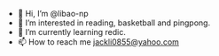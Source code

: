 - 👋 Hi, I’m @libao-np
- 👀 I’m interested in reading, basketball and pingpong.
- 🌱 I’m currently learning redic.
- 📫 How to reach me jackli0855@yahoo.com

<!---
libao-np/libao-np is a ✨ special ✨ repository because its `README.md` (this file) appears on your GitHub profile.
You can click the Preview link to take a look at your changes.
--->
